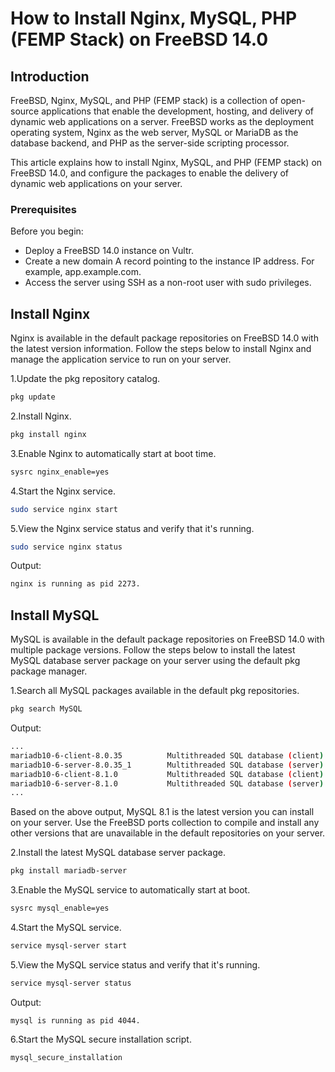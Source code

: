 # How to Install Nginx, MySQL, PHP (FEMP Stack) on FreeBSD 14.0

## Introduction

FreeBSD, Nginx, MySQL, and PHP (FEMP stack) is a collection of open-source applications that enable the development, 
hosting, and delivery of dynamic web applications on a server. FreeBSD works as the deployment operating system, Nginx 
as the web server, MySQL or MariaDB as the database backend, and PHP as the server-side scripting processor.

This article explains how to install Nginx, MySQL, and PHP (FEMP stack) on FreeBSD 14.0, and configure the packages to 
enable the delivery of dynamic web applications on your server.

### Prerequisites

Before you begin:

- Deploy a FreeBSD 14.0 instance on Vultr.
- Create a new domain A record pointing to the instance IP address. For example, app.example.com.
- Access the server using SSH as a non-root user with sudo privileges.

## Install Nginx

Nginx is available in the default package repositories on FreeBSD 14.0 with the latest version information. Follow the 
steps below to install Nginx and manage the application service to run on your server.

1.Update the pkg repository catalog.
```bash
pkg update
```

2.Install Nginx.
```bash
pkg install nginx
```

3.Enable Nginx to automatically start at boot time.
```bash
sysrc nginx_enable=yes
```

4.Start the Nginx service.
```bash
sudo service nginx start
```

5.View the Nginx service status and verify that it's running.
```bash
sudo service nginx status
```

Output:
```bash
nginx is running as pid 2273.
```

## Install MySQL

MySQL is available in the default package repositories on FreeBSD 14.0 with multiple package versions. Follow the 
steps below to install the latest MySQL database server package on your server using the default pkg package manager.

1.Search all MySQL packages available in the default pkg repositories.

```bash
pkg search MySQL
```

Output:
```bash
...
mariadb10-6-client-8.0.35          Multithreaded SQL database (client)
mariadb10-6-server-8.0.35_1        Multithreaded SQL database (server)
mariadb10-6-client-8.1.0           Multithreaded SQL database (client)
mariadb10-6-server-8.1.0           Multithreaded SQL database (server)
...
```

Based on the above output, MySQL 8.1 is the latest version you can install on your server. Use the FreeBSD ports collection to compile and install any other versions that are unavailable in the default repositories on your server.

2.Install the latest MySQL database server package.
```bash
pkg install mariadb-server
```

3.Enable the MySQL service to automatically start at boot.
```bash
sysrc mysql_enable=yes
```

4.Start the MySQL service.
```bash
service mysql-server start
```

5.View the MySQL service status and verify that it's running.
```bash
service mysql-server status
```

Output:
```
mysql is running as pid 4044.
```

6.Start the MySQL secure installation script.
```bash
mysql_secure_installation
```

